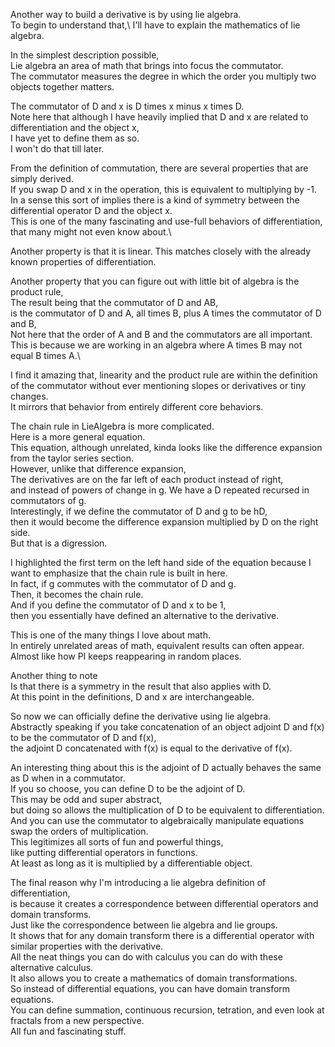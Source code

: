 Another way to build a derivative is by using lie algebra.\
To begin to understand that,\ 
I'll have to explain the mathematics of lie algebra.

In the simplest description possible,\
Lie algebra an area of math that brings into focus the commutator.\
The commutator measures the degree in which the order you multiply two objects together matters.

The commutator of D and x is D times x minus x times D.\
Note here that although I have heavily implied that D and x are related to differentiation and the object x,\
I have yet to define them as so.\
I won't do that till later.

From the definition of commutation, there are several properties that are simply derived.\
If you swap D and x in the operation, this is equivalent to multiplying by -1.\
In a sense this sort of implies there is a kind of symmetry between the differential operator D and the object x.\
This is one of the many fascinating and use-full behaviors of differentiation, that many might not even know about.\

Another property is that it is linear. This matches closely with the already known properties of differentiation.

Another property that you can figure out with little bit of algebra is the product rule,\
The result being that the commutator of D and AB,\
is the commutator of D and A, all times B, plus A times the commutator of D and B,\
Not here that the order of A and B and the commutators are all important.\
This is because we are working in an algebra where A times B may not equal B times A.\

I find it amazing that, linearity and the product rule are within the definition of the commutator without ever mentioning slopes or derivatives or tiny changes.\
It mirrors that behavior from entirely different core behaviors.

The chain rule in LieAlgebra is more complicated.\
Here is a more general equation.\
This equation, although unrelated, kinda looks like the difference expansion from the taylor series section.\
However, unlike that difference expansion,\
The derivatives are on the far left of each product instead of right,\
and instead of powers of change in g. We have a D repeated recursed in commutators of g.\
Interestingly, if we define the commutator of D and g to be hD,\
then it would become the difference expansion multiplied by D on the right side.\
But that is a digression.

I highlighted the first term on the left hand side of the equation because I want to emphasize that the chain rule is built in here.\
In fact, if g commutes with the commutator of D and g.\
Then, it becomes the chain rule.\
And if you define the commutator of D and x to be 1,\
then you essentially have defined an alternative to the derivative.

This is one of the many things I love about math.\
In entirely unrelated areas of math, equivalent results can often appear.
Almost like how PI keeps reappearing in random places.

Another thing to note\
Is that there is a symmetry in the result that also applies with D.\
At this point in the definitions, D and x are interchangeable.

So now we can officially define the derivative using lie algebra.\
Abstractly speaking if you take concatenation of an object adjoint D and f(x) to be the commutator of D and f(x),\
the adjoint D concatenated with f(x) is equal to the derivative of f(x).

An interesting thing about this is the adjoint of D actually behaves the same as D when in a commutator.\
If you so choose, you can define D to be the adjoint of D. \
This may be odd and super abstract,\
but doing so allows the multiplication of D to be equivalent to differentiation.
And you can use the commutator to algebraically manipulate equations swap the orders of multiplication.\
This legitimizes all sorts of fun and powerful things,\
like putting differential operators in functions.\
At least as long as it is multiplied by a differentiable object.

The final reason why I'm introducing a lie algebra definition of differentiation,\
is because it creates a correspondence between differential operators and domain transforms.\
Just like the correspondence between lie algebra and lie groups.\
It shows that for any domain transform there is a differential operator with similar properties with the derivative.\
All the neat things you can do with calculus you can do with these alternative calculus.\
It also allows you to create a mathematics of domain transformations.\
So instead of differential equations, you can have domain transform equations.\
You can define summation, continuous recursion, tetration, and even look at fractals from a new perspective.\
All fun and fascinating stuff. 


